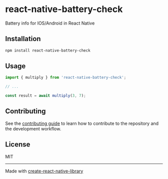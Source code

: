 # react-native-battery-check

Battery info for IOS/Android in React Native 

## Installation

```sh
npm install react-native-battery-check
```

## Usage


```js
import { multiply } from 'react-native-battery-check';

// ...

const result = await multiply(3, 7);
```


## Contributing

See the [contributing guide](CONTRIBUTING.md) to learn how to contribute to the repository and the development workflow.

## License

MIT

---

Made with [create-react-native-library](https://github.com/callstack/react-native-builder-bob)
